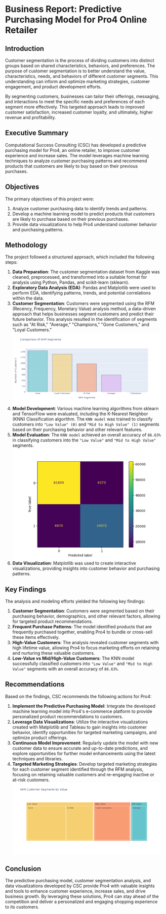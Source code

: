 # Business Report: Predictive Purchasing Model for Pro4 Online Retailer

## Introduction

Customer segmentation is the process of dividing customers into distinct groups based on shared characteristics, behaviors, and preferences. The purpose of customer segmentation is to better understand the value, characteristics, needs, and behaviors of different customer segments. This understanding can inform and optimize marketing strategies, customer engagement, and product development efforts.

By segmenting customers, businesses can tailor their offerings, messaging, and interactions to meet the specific needs and preferences of each segment more effectively. This targeted approach leads to improved customer satisfaction, increased customer loyalty, and ultimately, higher revenue and profitability.

## Executive Summary

Computational Success Consulting (CSC) has developed a predictive purchasing model for Pro4, an online retailer, to improve customer experience and increase sales. The model leverages machine learning techniques to analyze customer purchasing patterns and recommend products that customers are likely to buy based on their previous purchases.

## Objectives

The primary objectives of this project were:

1. Analyze customer purchasing data to identify trends and patterns.
2. Develop a machine learning model to predict products that customers are likely to purchase based on their previous purchases.
3. Provide data visualizations to help Pro4 understand customer behavior and purchasing patterns.

## Methodology

The project followed a structured approach, which included the following steps:

1. **Data Preparation**: The customer segmentation dataset from Kaggle was cleaned, preprocessed, and transformed into a suitable format for analysis using Python, Pandas, and scikit-learn (sklearn).
2. **Exploratory Data Analysis (EDA)**: Pandas and Matplotlib were used to perform EDA, identifying patterns, trends, and potential correlations within the data.
3. **Customer Segmentation**: Customers were segmented using the RFM (Recency, Frequency, Monetary Value) analysis method, a data-driven approach that helps businesses segment customers and predict their future behavior. This analysis resulted in the identification of segments such as "At Risk," "Average," "Champions," "Gone Customers," and "Loyal Customers."
![RFM Comparison](/images/ComparisonofRFM.png)
4. **Model Development**: Various machine learning algorithms from sklearn and TensorFlow were evaluated, including the K-Nearest Neighbor (KNN) Classification algorithm. The `KNN model` was trained to classify customers into `"Low Value" (0)` and `"Mid to High Value" (1)` segments based on their purchasing behavior and other relevant features.
5. **Model Evaluation**: The `KNN model` achieved an overall accuracy of `86.63%` in classifying customers into the `"Low Value"` and `"Mid to High Value"` segments.
![KNN Model](/images/knn_cm.png)
6. **Data Visualization**: Matplotlib was used to create interactive visualizations, providing insights into customer behavior and purchasing patterns.

## Key Findings

The analysis and modeling efforts yielded the following key findings:

1. **Customer Segmentation**: Customers were segmented based on their purchasing behavior, demographics, and other relevant factors, allowing for targeted product recommendations.
2. **Frequent Purchase Patterns**: The model identified products that are frequently purchased together, enabling Pro4 to bundle or cross-sell these items effectively.
3. **High-Value Customers**: The analysis revealed customer segments with high lifetime value, allowing Pro4 to focus marketing efforts on retaining and nurturing these valuable customers.
4. **Low-Value vs Mid/High-Value Customers**: The KNN model successfully classified customers into `"Low Value"` and `"Mid to High Value"` segments with an overall accuracy of `86.63%`.

## Recommendations

Based on the findings, CSC recommends the following actions for Pro4:

1. **Implement the Predictive Purchasing Model**: Integrate the developed machine learning model into Pro4's e-commerce platform to provide personalized product recommendations to customers.
2. **Leverage Data Visualizations**: Utilize the interactive visualizations created with Matplotlib and Tableau to gain insights into customer behavior, identify opportunities for targeted marketing campaigns, and optimize product offerings.
3. **Continuous Model Improvement**: Regularly update the model with new customer data to ensure accurate and up-to-date predictions, and explore opportunities for further model enhancements using the latest techniques and libraries.
4. **Targeted Marketing Strategies**: Develop targeted marketing strategies for each customer segment identified through the RFM analysis, focusing on retaining valuable customers and re-engaging inactive or at-risk customers.
![RFM AT RISK](/images/CustomerSegmentbyValue.png)
## Conclusion

The predictive purchasing model, customer segmentation analysis, and data visualizations developed by CSC provide Pro4 with valuable insights and tools to enhance customer experience, increase sales, and drive business growth. By leveraging these solutions, Pro4 can stay ahead of the competition and deliver a personalized and engaging shopping experience to its customers.





